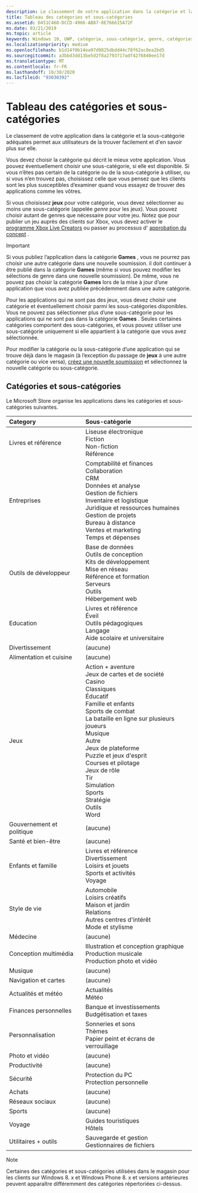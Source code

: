 ```yaml
---
description: Le classement de votre application dans la catégorie et la sous-catégorie adéquates permet aux utilisateurs de la trouver facilement et d'en savoir plus sur elle.
title: Tableau des catégories et sous-catégories
ms.assetid: D451C468-DCCD-4966-AB87-8E766615A72F
ms.date: 03/21/2019
ms.topic: article
keywords: Windows 10, UWP, catégorie, sous-catégorie, genre, catégories, genres
ms.localizationpriority: medium
ms.openlocfilehash: b1d14f0b14ea97d9825dbdd44c78f62ac8ea2bd5
ms.sourcegitcommit: a3bbd3dd13be5d2f8a2793717adf4276840ee17d
ms.translationtype: MT
ms.contentlocale: fr-FR
ms.lasthandoff: 10/30/2020
ms.locfileid: "93030392"
---
```

# <a name="category-and-subcategory-table"></a>Tableau des catégories et sous-catégories


Le classement de votre application dans la catégorie et la sous-catégorie adéquates permet aux utilisateurs de la trouver facilement et d'en savoir plus sur elle.

Vous devez choisir la catégorie qui décrit le mieux votre application. Vous pouvez éventuellement choisir une sous-catégorie, si elle est disponible. Si vous n’êtes pas certain de la catégorie ou de la sous-catégorie à utiliser, ou si vous n’en trouvez pas, choisissez celle que vous pensez que les clients sont les plus susceptibles d’examiner quand vous essayez de trouver des applications comme les vôtres.

Si vous choisissez **jeux** pour votre catégorie, vous devez sélectionner au moins une sous-catégorie (appelée *genre* pour les jeux). Vous pouvez choisir autant de genres que nécessaire pour votre jeu. Notez que pour publier un jeu auprès des clients sur Xbox, vous devez activer le [programme Xbox Live Creators](/gaming/xbox-live/get-started-with-creators/get-started-with-xbox-live-creators) ou passer au processus d' [approbation du concept](../gaming/concept-approval.md) . 

> [!IMPORTANT] 
> Si vous publiez l’application dans la catégorie **Games** , vous ne pourrez pas choisir une autre catégorie dans une nouvelle soumission. il doit continuer à être publié dans la catégorie **Games** (même si vous pouvez modifier les sélections de genre dans une nouvelle soumission). De même, vous ne pouvez pas choisir la catégorie **Games** lors de la mise à jour d’une application que vous avez publiée précédemment dans une autre catégorie.

Pour les applications qui ne sont pas des jeux, vous devez choisir une catégorie et éventuellement choisir parmi les sous-catégories disponibles. Vous ne pouvez pas sélectionner plus d’une sous-catégorie pour les applications qui ne sont pas dans la catégorie **Games** . Seules certaines catégories comportent des sous-catégories, et vous pouvez utiliser une sous-catégorie uniquement si elle appartient à la catégorie que vous avez sélectionnée.

Pour modifier la catégorie ou la sous-catégorie d’une application qui se trouve déjà dans le magasin (à l’exception du passage de **jeux** à une autre catégorie ou vice versa), [créez une nouvelle soumission](app-submissions.md) et sélectionnez la nouvelle catégorie ou sous-catégorie.

## <a name="categories-and-subcategories"></a>Catégories et sous-catégories

Le Microsoft Store organise les applications dans les catégories et sous-catégories suivantes.

<table>
    <thead>
    <tr class="header">
    <th align="left">Category</th>
    <th align="left">Sous-catégorie</th>
    </tr>
    </thead>
    <tbody>
<tr>
    <td>Livres et référence</td>
    <td>Liseuse électronique <br> Fiction <br> Non-fiction <br> Référence</td>
  </tr>
  <tr>
    <td>Entreprises</td>
    <td>Comptabilité et finances <br> Collaboration <br> CRM <br> Données et analyse <br> Gestion de fichiers <br> Inventaire et logistique <br> Juridique et ressources humaines <br> Gestion de projets <br> Bureau à distance <br> Ventes et marketing <br> Temps et dépenses</td>
  </tr>
  <tr>
    <td>Outils de développeur</td>
    <td>Base de données <br> Outils de conception <br> Kits de développement <br> Mise en réseau <br> Référence et formation <br> Serveurs <br> Outils <br> Hébergement web</td>
  </tr>
  <tr>
    <td>Education</td>
    <td>Livres et référence <br> Éveil <br> Outils pédagogiques <br> Langage <br> Aide scolaire et universitaire</td>
  </tr>
  <tr>
    <td>Divertissement</td>
    <td>(aucune)</td>
  </tr>
  <tr>
    <td>Alimentation et cuisine</td>
    <td>(aucune)</td>
  </tr>
  <tr>
    <td>Jeux</td>
    <td>Action + aventure <br> Jeux de cartes et de société <br> Casino <br> Classiques <br> Éducatif <br> Famille et enfants <br> Sports de combat <br> La bataille en ligne sur plusieurs joueurs <br> Musique <br> Autre <br> Jeux de plateforme <br> Puzzle et jeux d'esprit <br> Courses et pilotage <br> Jeux de rôle <br> Tir <br> Simulation <br> Sports <br> Stratégie <br> Outils <br> Word</td>
  </tr>
  <tr>
    <td>Gouvernement et politique</td>
    <td>(aucune)</td>
  </tr>
  <tr>
    <td>Santé et bien-être</td>
    <td>(aucune)</td>
  </tr>
  <tr>
    <td>Enfants et famille</td>
    <td>Livres et référence <br> Divertissement <br> Loisirs et jouets <br> Sports et activités <br> Voyage</td>
  </tr>
  <tr>
    <td>Style de vie</td>
    <td>Automobile <br> Loisirs créatifs <br> Maison et jardin <br> Relations <br> Autres centres d'intérêt <br> Mode et stylisme</td>
  </tr>
  <tr>
    <td>Médecine</td>
    <td>(aucune)</td>
  </tr>
  <tr>
    <td>Conception multimédia</td>
    <td>Illustration et conception graphique <br> Production musicale <br> Production photo et vidéo</td>
  </tr>
  <tr>
    <td>Musique</td>
    <td>(aucune)</td>
  </tr>
  <tr>
    <td>Navigation et cartes</td>
    <td>(aucune)</td>
  </tr>
  <tr>
    <td>Actualités et météo</td>
    <td>Actualités <br> Météo</td>
  </tr>
  <tr>
    <td>Finances personnelles</td>
    <td>Banque et investissements <br> Budgétisation et taxes</td>
  </tr>
  <tr>
    <td>Personnalisation</td>
    <td>Sonneries et sons <br> Thèmes <br> Papier peint et écrans de verrouillage</td>
  </tr>
  <tr>
    <td>Photo et vidéo</td>
    <td>(aucune)</td>
  </tr>
  <tr>
    <td>Productivité</td>
    <td>(aucune)</td>
  </tr>
  <tr>
    <td>Sécurité</td>
    <td>Protection du PC <br> Protection personnelle</td>
  </tr>
  <tr>
    <td>Achats</td>
    <td>(aucune)</td>
  </tr>
  <tr>
    <td>Réseaux sociaux</td>
    <td>(aucune)</td>
  </tr>
  <tr>
    <td>Sports</td>
    <td>(aucune)</td>
  </tr>
  <tr>
    <td>Voyage</td>
    <td>Guides touristiques <br>Hôtels</td>
  </tr>
  <tr>
    <td>Utilitaires + outils</td>
    <td>Sauvegarde et gestion <br> Gestionnaires de fichiers</td>
  </tr>
</tbody>
</table>

> [!NOTE] 
> Certaines des catégories et sous-catégories utilisées dans le magasin pour les clients sur Windows 8. x et Windows Phone 8. x et versions antérieures peuvent apparaître différemment des catégories répertoriées ci-dessus.
